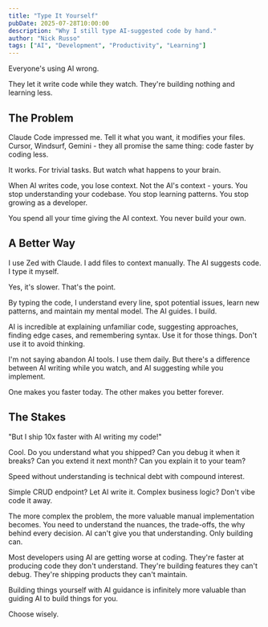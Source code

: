 ```yaml
---
title: "Type It Yourself"
pubDate: 2025-07-28T10:00:00
description: "Why I still type AI-suggested code by hand."
author: "Nick Russo"
tags: ["AI", "Development", "Productivity", "Learning"]
---
```


Everyone's using AI wrong.

They let it write code while they watch. They're building nothing and learning less.

## The Problem

Claude Code impressed me. Tell it what you want, it modifies your files. Cursor, Windsurf, Gemini - they all promise the same thing: code faster by coding less.

It works. For trivial tasks. But watch what happens to your brain.

When AI writes code, you lose context. Not the AI's context - yours. You stop understanding your codebase. You stop learning patterns. You stop growing as a developer.

You spend all your time giving the AI context. You never build your own.

## A Better Way

I use Zed with Claude. I add files to context manually. The AI suggests code. I type it myself.

Yes, it's slower. That's the point.

By typing the code, I understand every line, spot potential issues, learn new patterns, and maintain my mental model. The AI guides. I build.

AI is incredible at explaining unfamiliar code, suggesting approaches, finding edge cases, and remembering syntax. Use it for those things. Don't use it to avoid thinking.

I'm not saying abandon AI tools. I use them daily. But there's a difference between AI writing while you watch, and AI suggesting while you implement.

One makes you faster today. The other makes you better forever.

## The Stakes

"But I ship 10x faster with AI writing my code!"

Cool. Do you understand what you shipped? Can you debug it when it breaks? Can you extend it next month? Can you explain it to your team?

Speed without understanding is technical debt with compound interest.

Simple CRUD endpoint? Let AI write it. Complex business logic? Don't vibe code it away.

The more complex the problem, the more valuable manual implementation becomes. You need to understand the nuances, the trade-offs, the why behind every decision. AI can't give you that understanding. Only building can.

Most developers using AI are getting worse at coding. They're faster at producing code they don't understand. They're building features they can't debug. They're shipping products they can't maintain.

Building things yourself with AI guidance is infinitely more valuable than guiding AI to build things for you.

Choose wisely.
